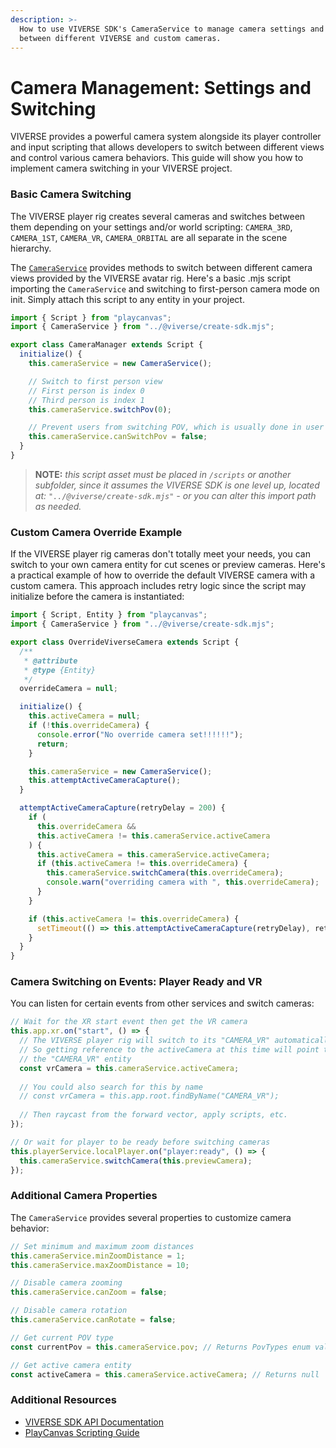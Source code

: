 ```yaml
---
description: >-
  How to use VIVERSE SDK's CameraService to manage camera settings and switch
  between different VIVERSE and custom cameras.
---
```


# Camera Management: Settings and Switching

VIVERSE provides a powerful camera system alongside its player controller and input scripting that allows developers to switch between different views and control various camera behaviors. This guide will show you how to implement camera switching in your VIVERSE project.

### Basic Camera Switching

The VIVERSE player rig creates several cameras and switches between them depending on your settings and/or world scripting: `CAMERA_3RD`, `CAMERA_1ST`, `CAMERA_VR`, `CAMERA_ORBITAL` are all separate in the scene hierarchy.

The [`CameraService`](https://viveportsoftware.github.io/pc-lib/classes/CameraService.html) provides methods to switch between different camera views provided by the VIVERSE avatar rig. Here's a basic .mjs script importing the `CameraService`  and switching to first-person camera mode on init. Simply attach this script to any entity in your project.&#x20;

```javascript
import { Script } from "playcanvas";
import { CameraService } from "../@viverse/create-sdk.mjs";

export class CameraManager extends Script {
  initialize() {
    this.cameraService = new CameraService();

    // Switch to first person view
    // First person is index 0
    // Third person is index 1
    this.cameraService.switchPov(0);

    // Prevent users from switching POV, which is usually done in user settings or with the keyboard shortcut "V"
    this.cameraService.canSwitchPov = false;
  }
}
```

> **NOTE:** _this script asset must be placed in `/scripts` or another subfolder, since it assumes the VIVERSE SDK is one level up, located at: `"../@viverse/create-sdk.mjs"` - or you can alter this import path as needed._

### Custom Camera Override Example

If the VIVERSE player rig cameras don't totally meet your needs, you can switch to your own camera entity for cut scenes or preview cameras. Here's a practical example of how to override the default VIVERSE camera with a custom camera. This approach includes retry logic since the script may initialize before the camera is instantiated:

```javascript
import { Script, Entity } from "playcanvas";
import { CameraService } from "../@viverse/create-sdk.mjs";

export class OverrideViverseCamera extends Script {
  /**
   * @attribute
   * @type {Entity}
   */
  overrideCamera = null;

  initialize() {
    this.activeCamera = null;
    if (!this.overrideCamera) {
      console.error("No override camera set!!!!!!");
      return;
    }

    this.cameraService = new CameraService();
    this.attemptActiveCameraCapture();
  }

  attemptActiveCameraCapture(retryDelay = 200) {
    if (
      this.overrideCamera &&
      this.activeCamera != this.cameraService.activeCamera
    ) {
      this.activeCamera = this.cameraService.activeCamera;
      if (this.activeCamera != this.overrideCamera) {
        this.cameraService.switchCamera(this.overrideCamera);
        console.warn("overriding camera with ", this.overrideCamera);
      }
    }

    if (this.activeCamera != this.overrideCamera) {
      setTimeout(() => this.attemptActiveCameraCapture(retryDelay), retryDelay);
    }
  }
}
```

### Camera Switching on Events: Player Ready and VR

You can listen for certain events from other services and switch cameras:

```javascript
// Wait for the XR start event then get the VR camera
this.app.xr.on("start", () => {
  // The VIVERSE player rig will switch to its "CAMERA_VR" automatically
  // So getting reference to the activeCamera at this time will point to
  // the "CAMERA_VR" entity
  const vrCamera = this.cameraService.activeCamera;
  
  // You could also search for this by name
  // const vrCamera = this.app.root.findByName("CAMERA_VR");
  
  // Then raycast from the forward vector, apply scripts, etc.
});

// Or wait for player to be ready before switching cameras
this.playerService.localPlayer.on("player:ready", () => {
  this.cameraService.switchCamera(this.previewCamera);
});
```

### Additional Camera Properties

The `CameraService` provides several properties to customize camera behavior:

```javascript
// Set minimum and maximum zoom distances
this.cameraService.minZoomDistance = 1;
this.cameraService.maxZoomDistance = 10;

// Disable camera zooming
this.cameraService.canZoom = false;

// Disable camera rotation
this.cameraService.canRotate = false;

// Get current POV type
const currentPov = this.cameraService.pov; // Returns PovTypes enum value

// Get active camera entity
const activeCamera = this.cameraService.activeCamera; // Returns null | Entity
```

### Additional Resources

* [VIVERSE SDK API Documentation](https://viveportsoftware.github.io/pc-lib/)
* [PlayCanvas Scripting Guide](https://developer.playcanvas.com/user-manual/scripting/)
